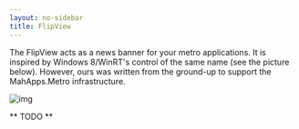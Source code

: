 ```yaml
---
layout: no-sidebar
title: FlipView
---
```


The FlipView acts as a news banner for your metro applications. It is inspired by Windows 8/WinRT's control of the same name (see the picture below). However, ours was written from the ground-up to support the MahApps.Metro infrastructure. 

![img](http://i.msdn.microsoft.com/dynimg/IC571410.png)

** TODO **
